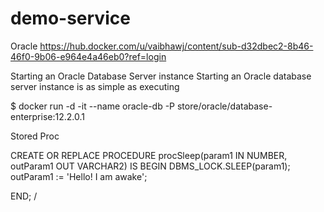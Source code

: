 # demo-service

Oracle
https://hub.docker.com/u/vaibhawj/content/sub-d32dbec2-8b46-46f0-9b06-e964e4a46eb0?ref=login

Starting an Oracle Database Server instance
Starting an Oracle database server instance is as simple as executing

$ docker run -d -it --name oracle-db -P store/oracle/database-enterprise:12.2.0.1

Stored Proc

CREATE OR REPLACE PROCEDURE procSleep(param1 IN NUMBER, outParam1 OUT VARCHAR2)
IS
BEGIN
  DBMS_LOCK.SLEEP(param1);
  outParam1 := 'Hello! I am awake';

END;
/